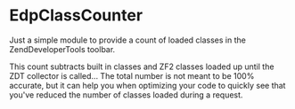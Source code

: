 # EdpClassCounter

Just a simple module to provide a count of loaded classes in the
ZendDeveloperTools toolbar.

This count subtracts built in classes and ZF2 classes loaded up until the ZDT
collector is called... The total number is not meant to be 100% accurate, but
it can help you when optimizing your code to quickly see that you've reduced
the number of classes loaded during a request.
